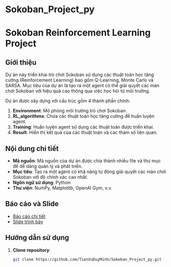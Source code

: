 # Sokoban_Project_py
# Sokoban Reinforcement Learning Project

## Giới thiệu
Dự án này triển khai trò chơi Sokoban sử dụng các thuật toán học tăng cường (Reinforcement Learning) bao gồm Q-Learning, Monte Carlo và SARSA. Mục tiêu của dự án là tạo ra một agent có thể giải quyết các màn chơi Sokoban với hiệu quả cao thông qua việc học hỏi từ môi trường.

Dự án được xây dựng với cấu trúc gồm 4 thành phần chính:
1. **Environment**: Mô phỏng môi trường trò chơi Sokoban.
2. **RL_algorithms**: Chứa các thuật toán học tăng cường để huấn luyện agent.
3. **Training**: Huấn luyện agent sử dụng các thuật toán được triển khai.
4. **Result**: Hiển thị kết quả của các thuật toán và các tham số liên quan.

## Nội dung chi tiết
- **Mã nguồn**: Mã nguồn của dự án được chia thành nhiều file và thư mục để dễ dàng quản lý và phát triển.
- **Mục tiêu**: Tạo ra một agent có khả năng tự động giải quyết các màn chơi Sokoban với độ chính xác cao nhất.
- **Ngôn ngữ sử dụng**: Python
- **Thư viện**: NumPy, Matplotlib, OpenAI Gym, v.v.

## Báo cáo và Slide
- [Báo cáo chi tiết](https://drive.google.com/file/d/1T2KnVIqyXq76WS9YQc10MBfidlIxPJyt/view?rtpof=true&sd=true)
- [Slide trình bày](https://docs.google.com/presentation/d/1sk61wMKv1ldaa-EuibBePA_RFSuo7brf/edit?usp=sharing&ouid=102312488798806032848&rtpof=true&sd=true)

## Hướng dẫn sử dụng
1. **Clone repository**:
   ```bash
   git clone https://github.com/TienVuDuyMinh/Sokoban_Project_py.git
